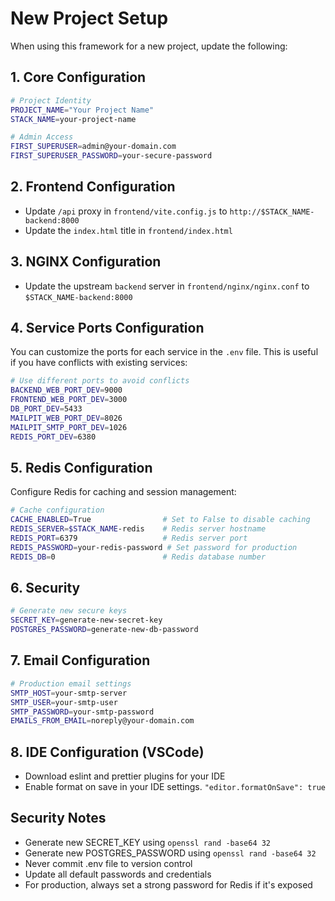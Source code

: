 # New Project Setup

When using this framework for a new project, update the following:

## 1. Core Configuration

```bash
# Project Identity
PROJECT_NAME="Your Project Name"
STACK_NAME=your-project-name

# Admin Access
FIRST_SUPERUSER=admin@your-domain.com
FIRST_SUPERUSER_PASSWORD=your-secure-password
```

## 2. Frontend Configuration

- Update `/api` proxy in `frontend/vite.config.js` to `http://$STACK_NAME-backend:8000`
- Update the `index.html` title in `frontend/index.html`

## 3. NGINX Configuration

- Update the upstream `backend` server in `frontend/nginx/nginx.conf` to `$STACK_NAME-backend:8000`

## 4. Service Ports Configuration

You can customize the ports for each service in the `.env` file. This is useful if you have conflicts with existing services:

```bash
# Use different ports to avoid conflicts
BACKEND_WEB_PORT_DEV=9000
FRONTEND_WEB_PORT_DEV=3000
DB_PORT_DEV=5433
MAILPIT_WEB_PORT_DEV=8026
MAILPIT_SMTP_PORT_DEV=1026
REDIS_PORT_DEV=6380
```

## 5. Redis Configuration

Configure Redis for caching and session management:

```bash
# Cache configuration
CACHE_ENABLED=True                # Set to False to disable caching
REDIS_SERVER=$STACK_NAME-redis    # Redis server hostname
REDIS_PORT=6379                   # Redis server port
REDIS_PASSWORD=your-redis-password # Set password for production
REDIS_DB=0                        # Redis database number
```

## 6. Security

```bash
# Generate new secure keys
SECRET_KEY=generate-new-secret-key
POSTGRES_PASSWORD=generate-new-db-password
```

## 7. Email Configuration

```bash
# Production email settings
SMTP_HOST=your-smtp-server
SMTP_USER=your-smtp-user
SMTP_PASSWORD=your-smtp-password
EMAILS_FROM_EMAIL=noreply@your-domain.com
```

## 8. IDE Configuration (VSCode)

- Download eslint and prettier plugins for your IDE
- Enable format on save in your IDE settings. `"editor.formatOnSave": true`

## Security Notes

- Generate new SECRET_KEY using `openssl rand -base64 32`
- Generate new POSTGRES_PASSWORD using `openssl rand -base64 32`
- Never commit .env file to version control
- Update all default passwords and credentials
- For production, always set a strong password for Redis if it's exposed

